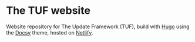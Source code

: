 # The TUF website

Website repository for The Update Framework (TUF), build with [Hugo][] using the
[Docsy][] theme, hosted on [Netlify][].

[Docsy]: https://docsy.dev
[Hugo]: https://gohugo.io
[Netlify]: https://netlify.com
